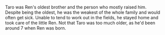 Taro was Ren's oldest brother and the person who mostly raised him. Despite being the oldest, he was the weakest of the whole family and would often get sick. Unable to tend to work out in the fields, he stayed home and took care of the little Ren. Not that Taro was too much older, as he'd been around 7 when Ren was born.